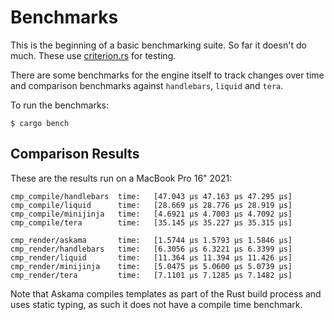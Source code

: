 # Benchmarks

This is the beginning of a basic benchmarking suite.  So far it doesn't do much.
These use [criterion.rs](https://github.com/bheisler/criterion.rs) for testing.

There are some benchmarks for the engine itself to track changes over time and
comparison benchmarks against `handlebars`, `liquid` and `tera`.

To run the benchmarks:

```
$ cargo bench
```

## Comparison Results

These are the results run on a MacBook Pro 16" 2021:

```
cmp_compile/handlebars  time:   [47.043 µs 47.163 µs 47.295 µs]
cmp_compile/liquid      time:   [28.669 µs 28.776 µs 28.919 µs]
cmp_compile/minijinja   time:   [4.6921 µs 4.7003 µs 4.7092 µs]
cmp_compile/tera        time:   [35.145 µs 35.227 µs 35.315 µs]

cmp_render/askama       time:   [1.5744 µs 1.5793 µs 1.5846 µs]
cmp_render/handlebars   time:   [6.3056 µs 6.3221 µs 6.3399 µs]
cmp_render/liquid       time:   [11.364 µs 11.394 µs 11.426 µs]
cmp_render/minijinja    time:   [5.0475 µs 5.0600 µs 5.0739 µs]
cmp_render/tera         time:   [7.1101 µs 7.1285 µs 7.1482 µs]
```

Note that Askama compiles templates as part of the Rust build
process and uses static typing, as such it does not have a compile
time benchmark.
